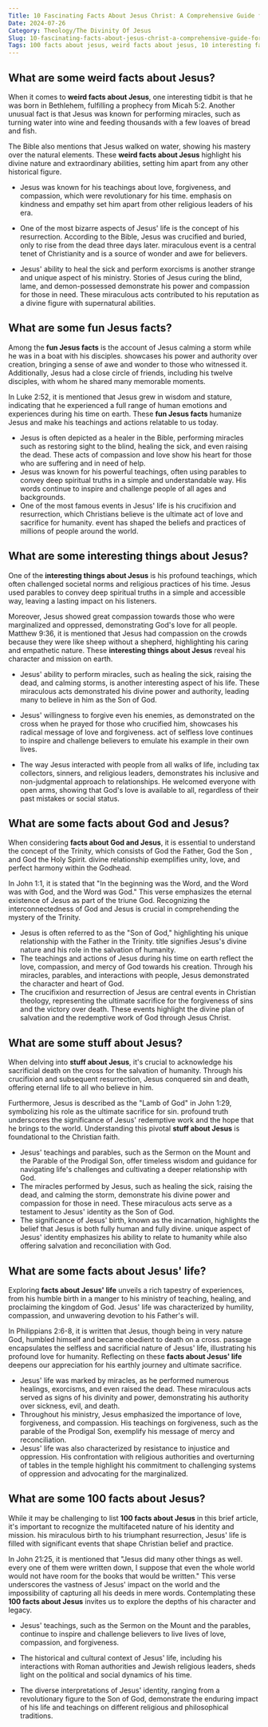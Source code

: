 ```yaml
---
Title: 10 Fascinating Facts About Jesus Christ: A Comprehensive Guide for Christian Readers
Date: 2024-07-26
Category: Theology/The Divinity Of Jesus
Slug: 10-fascinating-facts-about-jesus-christ-a-comprehensive-guide-for-christian-readers
Tags: 100 facts about jesus, weird facts about jesus, 10 interesting facts about jesus, interesting things about jesus, 3 facts about jesus, fun jesus, interesting jesus facts, facts about god and jesus, 10 facts about jesus, stuff about jesus, some facts about jesus, theology, the divinity of jesus
---
```

## What are some weird facts about Jesus?

When it comes to **weird facts about Jesus**, one interesting tidbit is that he was born in Bethlehem, fulfilling a prophecy from Micah 5:2. Another unusual fact is that Jesus was known for performing miracles, such as turning water into wine and feeding thousands with a few loaves of bread and fish.

The Bible also mentions that Jesus walked on water, showing his mastery over the natural elements. These **weird facts about Jesus** highlight his divine nature and extraordinary abilities, setting him apart from any other historical figure.

- Jesus was known for his teachings about love, forgiveness, and compassion, which were revolutionary for his time.  emphasis on kindness and empathy set him apart from other religious leaders of his era.

- One of the most bizarre aspects of Jesus' life is the concept of his resurrection. According to the Bible, Jesus was crucified and buried, only to rise from the dead three days later.  miraculous event is a central tenet of Christianity and is a source of wonder and awe for believers.

- Jesus' ability to heal the sick and perform exorcisms is another strange and unique aspect of his ministry. Stories of Jesus curing the blind, lame, and demon-possessed demonstrate his power and compassion for those in need. These miraculous acts contributed to his reputation as a divine figure with supernatural abilities.


## What are some fun Jesus facts?

Among the **fun Jesus facts** is the account of Jesus calming a storm while he was in a boat with his disciples.  showcases his power and authority over creation, bringing a sense of awe and wonder to those who witnessed it. Additionally, Jesus had a close circle of friends, including his twelve disciples, with whom he shared many memorable moments.

In Luke 2:52, it is mentioned that Jesus grew in wisdom and stature, indicating that he experienced a full range of human emotions and experiences during his time on earth. These **fun Jesus facts** humanize Jesus and make his teachings and actions relatable to us today.

- Jesus is often depicted as a healer in the Bible, performing miracles such as restoring sight to the blind, healing the sick, and even raising the dead. These acts of compassion and love show his heart for those who are suffering and in need of help.
- Jesus was known for his powerful teachings, often using parables to convey deep spiritual truths in a simple and understandable way. His words continue to inspire and challenge people of all ages and backgrounds.
- One of the most famous events in Jesus' life is his crucifixion and resurrection, which Christians believe is the ultimate act of love and sacrifice for humanity.  event has shaped the beliefs and practices of millions of people around the world.


## What are some interesting things about Jesus?

One of the **interesting things about Jesus** is his profound teachings, which often challenged societal norms and religious practices of his time. Jesus used parables to convey deep spiritual truths in a simple and accessible way, leaving a lasting impact on his listeners.

Moreover, Jesus showed great compassion towards those who were marginalized and oppressed, demonstrating God's love for all people.  Matthew 9:36, it is mentioned that Jesus had compassion on the crowds because they were like sheep without a shepherd, highlighting his caring and empathetic nature. These **interesting things about Jesus** reveal his character and mission on earth.

- Jesus' ability to perform miracles, such as healing the sick, raising the dead, and calming storms, is another interesting aspect of his life. These miraculous acts demonstrated his divine power and authority, leading many to believe in him as the Son of God.
 
- Jesus' willingness to forgive even his enemies, as demonstrated on the cross when he prayed for those who crucified him, showcases his radical message of love and forgiveness.  act of selfless love continues to inspire and challenge believers to emulate his example in their own lives.

- The way Jesus interacted with people from all walks of life, including tax collectors, sinners, and religious leaders, demonstrates his inclusive and non-judgmental approach to relationships. He welcomed everyone with open arms, showing that God's love is available to all, regardless of their past mistakes or social status.


## What are some facts about God and Jesus?

When considering **facts about God and Jesus**, it is essential to understand the concept of the Trinity, which consists of God the Father, God the Son , and God the Holy Spirit.  divine relationship exemplifies unity, love, and perfect harmony within the Godhead.

In John 1:1, it is stated that "In the beginning was the Word, and the Word was with God, and the Word was God." This verse emphasizes the eternal existence of Jesus as part of the triune God. Recognizing the interconnectedness of God and Jesus is crucial in comprehending the mystery of the Trinity.

- Jesus is often referred to as the "Son of God," highlighting his unique relationship with the Father in the Trinity.  title signifies Jesus's divine nature and his role in the salvation of humanity.
- The teachings and actions of Jesus during his time on earth reflect the love, compassion, and mercy of God towards his creation. Through his miracles, parables, and interactions with people, Jesus demonstrated the character and heart of God.
- The crucifixion and resurrection of Jesus are central events in Christian theology, representing the ultimate sacrifice for the forgiveness of sins and the victory over death. These events highlight the divine plan of salvation and the redemptive work of God through Jesus Christ.


## What are some stuff about Jesus?

When delving into **stuff about Jesus**, it's crucial to acknowledge his sacrificial death on the cross for the salvation of humanity. Through his crucifixion and subsequent resurrection, Jesus conquered sin and death, offering eternal life to all who believe in him.

Furthermore, Jesus is described as the "Lamb of God" in John 1:29, symbolizing his role as the ultimate sacrifice for sin.  profound truth underscores the significance of Jesus' redemptive work and the hope that he brings to the world. Understanding this pivotal **stuff about Jesus** is foundational to the Christian faith.

- Jesus' teachings and parables, such as the Sermon on the Mount and the Parable of the Prodigal Son, offer timeless wisdom and guidance for navigating life's challenges and cultivating a deeper relationship with God.
- The miracles performed by Jesus, such as healing the sick, raising the dead, and calming the storm, demonstrate his divine power and compassion for those in need. These miraculous acts serve as a testament to Jesus' identity as the Son of God.
- The significance of Jesus' birth, known as the incarnation, highlights the belief that Jesus is both fully human and fully divine.  unique aspect of Jesus' identity emphasizes his ability to relate to humanity while also offering salvation and reconciliation with God.


## What are some facts about Jesus' life?

Exploring **facts about Jesus' life** unveils a rich tapestry of experiences, from his humble birth in a manger to his ministry of teaching, healing, and proclaiming the kingdom of God. Jesus' life was characterized by humility, compassion, and unwavering devotion to his Father's will.

In Philippians 2:6-8, it is written that Jesus, though being in very nature God, humbled himself and became obedient to death on a cross.  passage encapsulates the selfless and sacrificial nature of Jesus' life, illustrating his profound love for humanity. Reflecting on these **facts about Jesus' life** deepens our appreciation for his earthly journey and ultimate sacrifice.

- Jesus' life was marked by miracles, as he performed numerous healings, exorcisms, and even raised the dead. These miraculous acts served as signs of his divinity and power, demonstrating his authority over sickness, evil, and death.
- Throughout his ministry, Jesus emphasized the importance of love, forgiveness, and compassion. His teachings on forgiveness, such as the parable of the Prodigal Son, exemplify his message of mercy and reconciliation.
- Jesus' life was also characterized by resistance to injustice and oppression. His confrontation with religious authorities and overturning of tables in the temple highlight his commitment to challenging systems of oppression and advocating for the marginalized.


## What are some 100 facts about Jesus?

While it may be challenging to list **100 facts about Jesus** in this brief article, it's important to recognize the multifaceted nature of his identity and mission.  his miraculous birth to his triumphant resurrection, Jesus' life is filled with significant events that shape Christian belief and practice.

In John 21:25, it is mentioned that "Jesus did many other things as well.  every one of them were written down, I suppose that even the whole world would not have room for the books that would be written." This verse underscores the vastness of Jesus' impact on the world and the impossibility of capturing all his deeds in mere words. Contemplating these **100 facts about Jesus** invites us to explore the depths of his character and legacy.

- Jesus' teachings, such as the Sermon on the Mount and the parables, continue to inspire and challenge believers to live lives of love, compassion, and forgiveness.
 
- The historical and cultural context of Jesus' life, including his interactions with Roman authorities and Jewish religious leaders, sheds light on the political and social dynamics of his time.
 
- The diverse interpretations of Jesus' identity, ranging from a revolutionary figure to the Son of God, demonstrate the enduring impact of his life and teachings on different religious and philosophical traditions.